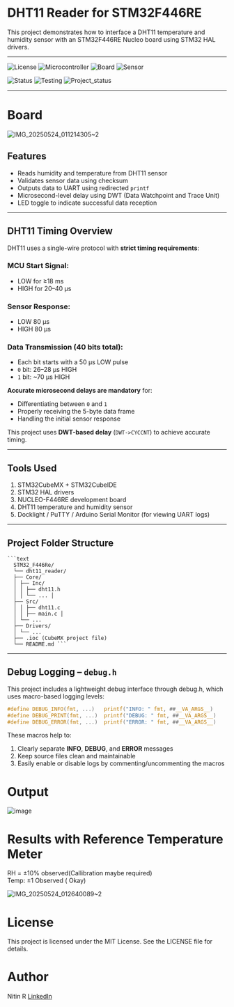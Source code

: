 # DHT11 Reader for STM32F446RE

This project demonstrates how to interface a DHT11 temperature and humidity sensor with an STM32F446RE Nucleo board using STM32 HAL drivers.

---
![License](https://img.shields.io/badge/License-MIT-brightgreen)
![Microcontroller](https://img.shields.io/badge/Microcontroller-STM32-blue)
![Board](https://img.shields.io/badge/Board-NUCLEOF44RE-blue)
![Sensor](https://img.shields.io/badge/Sensor-DHT11-orange)


![Status](https://img.shields.io/badge/Status-working-brightgreen)
![Testing](https://img.shields.io/badge/Tested-brightgreen)
![Project_status](https://img.shields.io/badge/Project-complete-Green)


---
# Board
![IMG_20250524_011214305~2](https://github.com/user-attachments/assets/a72b5bb7-3722-4016-9690-0af65d2477d1)



## Features

- Reads humidity and temperature from DHT11 sensor
- Validates sensor data using checksum
- Outputs data to UART using redirected `printf`
- Microsecond-level delay using DWT (Data Watchpoint and Trace Unit)
- LED toggle to indicate successful data reception

---

##  DHT11 Timing Overview

DHT11 uses a single-wire protocol with **strict timing requirements**:

### MCU Start Signal:
- LOW for ≥18 ms  
- HIGH for 20–40 µs  

### Sensor Response:
- LOW 80 µs  
- HIGH 80 µs  

### Data Transmission (40 bits total):
- Each bit starts with a 50 µs LOW pulse  
- `0` bit: 26–28 µs HIGH  
- `1` bit: ~70 µs HIGH  

**Accurate microsecond delays are mandatory** for:
- Differentiating between `0` and `1`
- Properly receiving the 5-byte data frame
- Handling the initial sensor response

This project uses **DWT-based delay** (`DWT->CYCCNT`) to achieve accurate timing.

---

##  Tools Used

1. STM32CubeMX + STM32CubeIDE  
2. STM32 HAL drivers  
3. NUCLEO-F446RE development board  
4. DHT11 temperature and humidity sensor  
5. Docklight / PuTTY / Arduino Serial Monitor (for viewing UART logs)

---

##  Project Folder Structure
<pre lang="markdown"><code>```text 
  STM32_F446Re/ 
  └── dht11_reader/ 
  ├── Core/
  │ ├── Inc/ 
  │ │ ├── dht11.h 
  │ │ └── ... │ 
  ├── Src/  
  │ │ ├── dht11.c 
  │ │ ├── main.c │
  │ └── ... 
  ├── Drivers/ 
  │ └── ... 
  ├── .ioc (CubeMX project file) 
  └── README.md ``` </code></pre>

---

## Debug Logging – `debug.h`

This project includes a lightweight debug interface through debug.h, which uses macro-based logging levels:

```c
#define DEBUG_INFO(fmt, ...)   printf("INFO: " fmt, ##__VA_ARGS__)
#define DEBUG_PRINT(fmt, ...)  printf("DEBUG: " fmt, ##__VA_ARGS__)
#define DEBUG_ERROR(fmt, ...)  printf("ERROR: " fmt, ##__VA_ARGS__)
```

These macros help to:
1. Clearly separate **INFO**, **DEBUG**, and **ERROR** messages  
2. Keep source files clean and maintainable  
3. Easily enable or disable logs by commenting/uncommenting the macros

#  Output
![image](https://github.com/user-attachments/assets/978cdf07-266a-4a0a-a2ce-4c44ffed3eba)

# Results with Reference Temperature Meter
RH = ±10% observed(Callibration maybe required)  
Temp: ±1 Observed ( Okay)  

![IMG_20250524_012640089~2](https://github.com/user-attachments/assets/05d69988-db3c-4950-81e3-2f0995392540)



# License
This project is licensed under the MIT License. See the LICENSE file for details.

# Author
Nitin R
[LinkedIn](https://www.linkedin.com/in/nitin-r-9733n)
